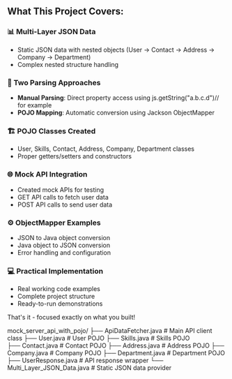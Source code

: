 ## What This Project Covers:

### **📊 Multi-Layer JSON Data**
- Static JSON data with nested objects (User → Contact → Address → Company → Department)
- Complex nested structure handling

### **🔧 Two Parsing Approaches**
- **Manual Parsing**: Direct property access using js.getString("a.b.c.d")// for example
- **POJO Mapping**: Automatic conversion using Jackson ObjectMapper

### **🏗️ POJO Classes Created**
- User, Skills, Contact, Address, Company, Department classes
- Proper getters/setters and constructors

### **🌐 Mock API Integration**
- Created mock APIs for testing
- GET API calls to fetch user data
- POST API calls to send user data

### **⚙️ ObjectMapper Examples**
- JSON to Java object conversion
- Java object to JSON conversion
- Error handling and configuration

### **💻 Practical Implementation**
- Real working code examples
- Complete project structure
- Ready-to-run demonstrations

That's it - focused exactly on what you built!

mock_server_api_with_pojo/
├── ApiDataFetcher.java          # Main API client class
├── User.java                    # User POJO
├── Skills.java                  # Skills POJO  
├── Contact.java                 # Contact POJO
├── Address.java                 # Address POJO
├── Company.java                 # Company POJO
├── Department.java              # Department POJO
├── UserResponse.java            # API response wrapper
└── Multi_Layer_JSON_Data.java   # Static JSON data provider

